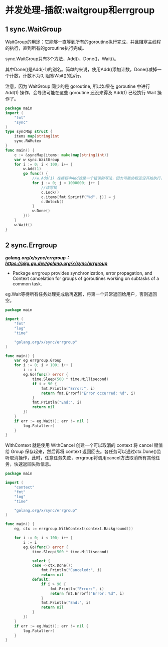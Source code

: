 ﻿# 并发处理-插叙:waitgroup和errgroup #

## 1 sync.WaitGroup ##

WaitGroup的用途：它能够一直等到所有的goroutine执行完成，并且阻塞主线程的执行，直到所有的goroutine执行完成。

sync.WaitGroup只有3个方法，Add()，Done()，Wait()。

其中Done()是Add(-1)的别名。简单的来说，使用Add()添加计数，Done()减掉一个计数，计数不为0, 阻塞Wait()的运行。

注意，因为 WaitGroup 同步的是 goroutine, 所以如果在 goroutine 中进行 Add(1) 操作，会导致可能在这些 goroutine 还没来得及 Add(1) 已经执行 Wait 操作了。

```go
package main
import (
    "fmt"
    "sync"
)
type syncMap struct {
    items map[string]int
    sync.RWMutex
}
func main() {
    c := &syncMap{items: make(map[string]int)}
    var w sync.WaitGroup
    for i := 0; i < 100; i++ {
        w.Add(1)
        go func() {
            //w.Add(1) 在携程中Add这是一个错误的写法，因为可能协程还没开始执行，wait()方法就执行退出了。
            for j := 0; j < 1000000; j++ {
                //读写锁
                c.Lock()
                c.items[fmt.Sprintf("%d", j)] = j
                c.Unlock()
            }
            w.Done()
        }()
    }
    w.Wait()
}
```

## 2  sync.Errgroup ##

***golang.org/x/sync/errgroup：https://pkg.go.dev/golang.org/x/sync/errgroup***

* Package errgroup provides synchronization, error propagation, and Context cancelation for groups of goroutines working on subtasks of a common task.

eg.Wait等待所有任务处理完成后再返回，将第一个异常返回给用户，否则返回空。


```go
package main

import (
    "fmt"
    "log"
    "time"

    "golang.org/x/sync/errgroup"
)

func main() {
    var eg errgroup.Group
    for i := 0; i < 100; i++ {
        i := i
        eg.Go(func() error {
            time.Sleep(500 * time.Millisecond)
            if i > 90 {
                fmt.Println("Error:", i)
                return fmt.Errorf("Error occurred: %d", i)
            }
            fmt.Println("End:", i)
            return nil
        })
    }
    if err := eg.Wait(); err != nil {
        log.Fatal(err)
    }
}
```

WithContext 就是使用 WithCancel 创建一个可以取消的 context 将 cancel 赋值给 Group 保存起来，然后再将 context 返回回去。各任务可以通过ctx.Done()监听取消操作，此时，任意任务失败，errgroup将调用cancel方法取消所有其他任务，快速返回失败信息。


```go
package main

import (
    "context"
    "fmt"
    "log"
    "time"

    "golang.org/x/sync/errgroup"
)

func main() {
    eg, ctx := errgroup.WithContext(context.Background())

    for i := 0; i < 100; i++ {
        i := i
        eg.Go(func() error {
            time.Sleep(500 * time.Millisecond)

            select {
            case <-ctx.Done():
                fmt.Println("Canceled:", i)
                return nil
            default:
                if i > 90 {
                    fmt.Println("Error:", i)
                    return fmt.Errorf("Error: %d", i)
                }
                fmt.Println("End:", i)
                return nil
            }
        })
    }
    if err := eg.Wait(); err != nil {
        log.Fatal(err)
    }
}
```